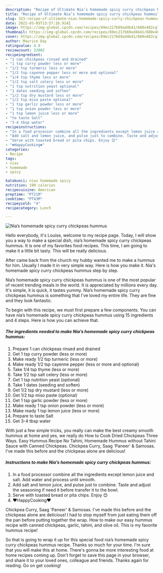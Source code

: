 ```yaml
---
description: "Recipe of Ultimate Nia’s homemade spicy curry chickpeas hummus"
title: "Recipe of Ultimate Nia’s homemade spicy curry chickpeas hummus"
slug: 323-recipe-of-ultimate-nias-homemade-spicy-curry-chickpeas-hummus
date: 2022-03-05T13:57:10.914Z
image: https://img-global.cpcdn.com/recipes/69ec217b69ad4b41/680x482cq70/nias-homemade-spicy-curry-chickpeas-hummus-recipe-main-photo.jpg
thumbnail: https://img-global.cpcdn.com/recipes/69ec217b69ad4b41/680x482cq70/nias-homemade-spicy-curry-chickpeas-hummus-recipe-main-photo.jpg
cover: https://img-global.cpcdn.com/recipes/69ec217b69ad4b41/680x482cq70/nias-homemade-spicy-curry-chickpeas-hummus-recipe-main-photo.jpg
author: Maurice Day
ratingvalue: 4.9
reviewcount: 22002
recipeingredient:
- "1 can chickpeas rinsed and drained"
- "1 tsp curry powder less or more"
- "1/2 tsp turmeric less or more"
- "1/2 tsp cayenne pepper less or more and optional"
- "1/4 tsp thyme less or more"
- "1/2 tsp salt celery less or more"
- "1 tsp nutrition yeast optional"
- "1 dates seeding and soften"
- "1/2 tsp dry mustard less or more"
- "1/2 tsp miso paste optional"
- "1 tsp garlic powder less or more"
- "1 tsp onion powder less or more"
- "1 tsp lemon juice less or more"
- "to taste Salt"
- "3-4 tbsp water"
recipeinstructions:
- "In a food processor combine all the ingredients except lemon juice and salt. Add water and process until smooth."
- "Add salt and lemon juice, and pulse just to combine. Taste and adjust the seasoning if need it before transfer it to the bowl."
- "Serve with toasted bread or pita chips. Enjoy 😊"
- "❤️HappyCooking❤️"
categories:
- Recipe
tags:
- nias
- homemade
- spicy

katakunci: nias homemade spicy 
nutrition: 199 calories
recipecuisine: American
preptime: "PT21M"
cooktime: "PT43M"
recipeyield: "4"
recipecategory: Lunch

---
```



![Nia’s homemade spicy curry chickpeas hummus](https://img-global.cpcdn.com/recipes/69ec217b69ad4b41/680x482cq70/nias-homemade-spicy-curry-chickpeas-hummus-recipe-main-photo.jpg)

Hello everybody, it's Louise, welcome to my recipe page. Today, I will show you a way to make a special dish, nia’s homemade spicy curry chickpeas hummus. It is one of my favorites food recipes. This time, I am going to make it a little bit tasty. This will be really delicious.

After came back from the church my hubby wanted me to make a hummus for him. Usually I made it in very simple way. Here is how you make it. Nia&#39;s homemade spicy curry chickpeas hummus step by step.

Nia’s homemade spicy curry chickpeas hummus is one of the most popular of recent trending meals in the world. It is appreciated by millions every day. It's simple, it is quick, it tastes yummy. Nia’s homemade spicy curry chickpeas hummus is something that I've loved my entire life. They are fine and they look fantastic.


To begin with this recipe, we must first prepare a few components. You can have nia’s homemade spicy curry chickpeas hummus using 15 ingredients and 4 steps. Here is how you can achieve that.

<!--inarticleads1-->

##### The ingredients needed to make Nia’s homemade spicy curry chickpeas hummus:

1. Prepare 1 can chickpeas rinsed and drained
1. Get 1 tsp curry powder (less or more)
1. Make ready 1/2 tsp turmeric (less or more)
1. Make ready 1/2 tsp cayenne pepper (less or more and optional)
1. Take 1/4 tsp thyme (less or more)
1. Take 1/2 tsp salt celery (less or more)
1. Get 1 tsp nutrition yeast (optional)
1. Take 1 dates (seeding and soften)
1. Get 1/2 tsp dry mustard (less or more)
1. Get 1/2 tsp miso paste (optional)
1. Get 1 tsp garlic powder (less or more)
1. Make ready 1 tsp onion powder (less or more)
1. Make ready 1 tsp lemon juice (less or more)
1. Prepare to taste Salt
1. Get 3-4 tbsp water


With just a few simple tricks, you really can make the best creamy smooth hummus at home and yes, we really do How to Cook Dried Chickpeas Three Ways. Easy Hummus Recipe No Tahini, Homemade Hummus without Tahini Sauce with Canned Chickpeas. Chickpea Curry, Saag &#39;Paneer&#39; &amp; Samosas. I&#39;ve made this before and the chickpeas alone are delicious! 

<!--inarticleads2-->

##### Instructions to make Nia’s homemade spicy curry chickpeas hummus:

1. In a food processor combine all the ingredients except lemon juice and salt. Add water and process until smooth.
1. Add salt and lemon juice, and pulse just to combine. Taste and adjust the seasoning if need it before transfer it to the bowl.
1. Serve with toasted bread or pita chips. Enjoy 😊
1. ❤️HappyCooking❤️


Chickpea Curry, Saag &#39;Paneer&#39; &amp; Samosas. I&#39;ve made this before and the chickpeas alone are delicious! I had to stop myself from just eating them off the pan before putting together the wrap. How to make our easy hummus recipe with canned chickpeas, garlic, tahini, and olive oil. This is my favorite hummus recipe! 

So that is going to wrap it up for this special food nia’s homemade spicy curry chickpeas hummus recipe. Thanks so much for your time. I'm sure that you will make this at home. There's gonna be more interesting food at home recipes coming up. Don't forget to save this page in your browser, and share it to your loved ones, colleague and friends. Thanks again for reading. Go on get cooking!
